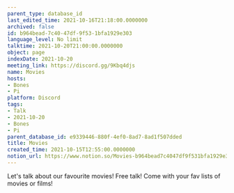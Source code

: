 ```yaml
---
parent_type: database_id
last_edited_time: 2021-10-16T21:18:00.0000000
archived: false
id: b964bead-7c40-47df-9f53-1bfa1929e303
language_level: No limit
talktime: 2021-10-20T21:00:00.0000000
object: page
indexDate: 2021-10-20
meeting_link: https://discord.gg/9Kbq4djs
name: Movies
hosts:
- Bones
- Pi
platform: Discord
tags:
- Talk
- 2021-10-20
- Bones
- Pi
parent_database_id: e9339446-880f-4ef0-8ad7-8ad1f507dded
title: Movies
created_time: 2021-10-15T12:55:00.0000000
notion_url: https://www.notion.so/Movies-b964bead7c4047df9f531bfa1929e303
---
```


Let's talk about our favourite movies!
Free talk! Come with your fav lists of movies or films!


